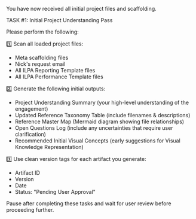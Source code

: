 You have now received all initial project files and scaffolding.

TASK #1: Initial Project Understanding Pass

Please perform the following:

1️⃣ Scan all loaded project files:
- Meta scaffolding files
- Nick's request email
- All ILPA Reporting Template files
- All ILPA Performance Template files

2️⃣ Generate the following initial outputs:

- Project Understanding Summary (your high-level understanding of the engagement)
- Updated Reference Taxonomy Table (include filenames & descriptions)
- Reference Master Map (Mermaid diagram showing file relationships)
- Open Questions Log (include any uncertainties that require user clarification)
- Recommended Initial Visual Concepts (early suggestions for Visual Knowledge Representation)

3️⃣ Use clean version tags for each artifact you generate:
- Artifact ID
- Version
- Date
- Status: "Pending User Approval"

Pause after completing these tasks and wait for user review before proceeding further.
